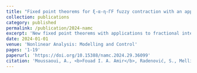 ```yaml
---
title: "Fixed point theorems for ξ-α-η-ΓF fuzzy contraction with an application to neutral fractional integro-differential equation with non-local conditions"
collection: publications
category: published
permalink: /publication/2024-namc
excerpt: 'New fixed point theorems with applications to fractional integro-differential equations.'
date: 2024-01-01
venue: 'Nonlinear Analysis: Modelling and Control'
pages: '1-19'
paperurl: 'https://doi.org/10.15388/namc.2024.29.36099'
citation: 'Moussaoui, A., <b>Fouad I. A. Amir</b>, Radenović, S., Melliani, S., & El Omari, M. (2024). &quot;Fixed point theorems for ξ-α-η-ΓF fuzzy contraction with an application to neutral fractional integro-differential equation with non-local conditions.&quot; <i>Nonlinear Analysis: Modelling and Control</i>, 1-19.'
---
```

